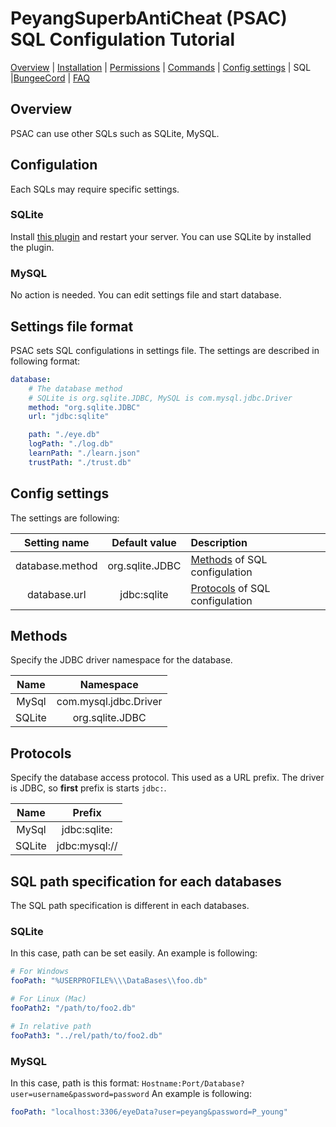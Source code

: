 # PeyangSuperbAntiCheat (PSAC) SQL Configulation Tutorial

[Overview](README-en.md#overview) | [Installation](README-en.md#installation) | [Permissions](README-en.md#permissions) | [Commands](README-en.md#commands) | [Config settings](README-en.md#config-settings) | SQL |[BungeeCord](BUNGEE-en.md) | [FAQ](README-en.md#what-is-this-npcwatchdog)

## Overview

PSAC can use other SQLs such as SQLite, MySQL.

## Configulation

Each SQLs may require specific settings.

### SQLite

Install [this plugin](https://www.spigotmc.org/resources/sqlite-for-bungeecord.57191/update?update=344657) and restart your server.
You can use SQLite by installed the plugin.

### MySQL

No action is needed.
You can edit settings file and start database.

## Settings file format

PSAC sets SQL configulations in settings file.
The settings are described in following format:

```yml
database:
    # The database method
    # SQLite is org.sqlite.JDBC, MySQL is com.mysql.jdbc.Driver
    method: "org.sqlite.JDBC"
    url: "jdbc:sqlite"

    path: "./eye.db"
    logPath: "./log.db"
    learnPath: "./learn.json"
    trustPath: "./trust.db"
```

## Config settings

The settings are following:

|  Setting name   |  Default value  | Description                                  |
| :-------------: | :-------------: | :------------------------------------------- |
| database.method | org.sqlite.JDBC | [Methods](#methods) of SQL configulation     |
|  database.url   |   jdbc:sqlite   | [Protocols](#protocols) of SQL configulation |

## Methods

Specify the JDBC driver namespace for the database.

|  Name  |       Namespace       |
| :----: | :-------------------: |
| MySql  | com.mysql.jdbc.Driver |
| SQLite |    org.sqlite.JDBC    |

## Protocols

Specify the database access protocol.
This used as a URL prefix.
The driver is JDBC, so __first__ prefix is starts `jdbc:`.

|  Name  |    Prefix     |
| :----: | :-----------: |
| MySql  | jdbc:sqlite:  |
| SQLite | jdbc:mysql:// |

## SQL path specification for each databases

The SQL path specification is different in each databases.

### SQLite

In this case, path can be set easily.
An example is following:

```yml
# For Windows
fooPath: "%USERPROFILE%\\\DataBases\\foo.db"

# For Linux (Mac)
fooPath2: "/path/to/foo2.db"

# In relative path
fooPath3: "../rel/path/to/foo2.db"
```

### MySQL

In this case, path is this format: `Hostname:Port/Database?user=username&password=password`
An example is following:
```yaml
fooPath: "localhost:3306/eyeData?user=peyang&password=P_young"
```
